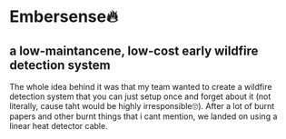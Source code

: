 # Embersense:fire:
## a low-maintancene, low-cost early wildfire detection system
The whole idea behind it was that my team wanted to create a wildfire detection system that you can just setup once and forget about it (not literally, cause taht would be highly irresponsible🙄). After a lot of burnt papers and other burnt things that i cant mention, we landed on using a linear heat detector cable.

